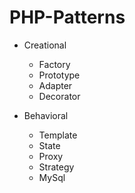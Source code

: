 # PHP-Patterns

- Creational
    * Factory
    * Prototype
    * Adapter
    * Decorator

- Behavioral
    * Template
    * State
    * Proxy
    * Strategy
    * MySql